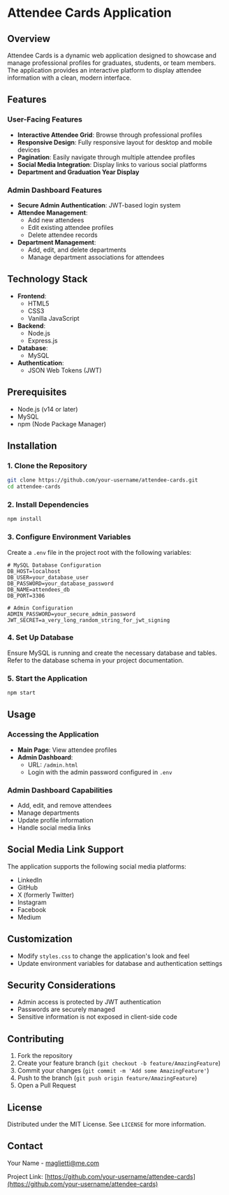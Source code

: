 # Attendee Cards Application

## Overview
Attendee Cards is a dynamic web application designed to showcase and manage professional profiles for graduates, students, or team members. The application provides an interactive platform to display attendee information with a clean, modern interface.

## Features

### User-Facing Features
- **Interactive Attendee Grid**: Browse through professional profiles
- **Responsive Design**: Fully responsive layout for desktop and mobile devices
- **Pagination**: Easily navigate through multiple attendee profiles
- **Social Media Integration**: Display links to various social platforms
- **Department and Graduation Year Display**

### Admin Dashboard Features
- **Secure Admin Authentication**: JWT-based login system
- **Attendee Management**:
  - Add new attendees
  - Edit existing attendee profiles
  - Delete attendee records
- **Department Management**:
  - Add, edit, and delete departments
  - Manage department associations for attendees

## Technology Stack
- **Frontend**: 
  - HTML5
  - CSS3
  - Vanilla JavaScript
- **Backend**: 
  - Node.js
  - Express.js
- **Database**: 
  - MySQL
- **Authentication**: 
  - JSON Web Tokens (JWT)

## Prerequisites
- Node.js (v14 or later)
- MySQL
- npm (Node Package Manager)

## Installation

### 1. Clone the Repository
```bash
git clone https://github.com/your-username/attendee-cards.git
cd attendee-cards
```

### 2. Install Dependencies
```bash
npm install
```

### 3. Configure Environment Variables
Create a `.env` file in the project root with the following variables:
```
# MySQL Database Configuration
DB_HOST=localhost
DB_USER=your_database_user
DB_PASSWORD=your_database_password
DB_NAME=attendees_db
DB_PORT=3306

# Admin Configuration
ADMIN_PASSWORD=your_secure_admin_password
JWT_SECRET=a_very_long_random_string_for_jwt_signing
```

### 4. Set Up Database
Ensure MySQL is running and create the necessary database and tables. Refer to the database schema in your project documentation.

### 5. Start the Application
```bash
npm start
```

## Usage

### Accessing the Application
- **Main Page**: View attendee profiles
- **Admin Dashboard**: 
  - URL: `/admin.html`
  - Login with the admin password configured in `.env`

### Admin Dashboard Capabilities
- Add, edit, and remove attendees
- Manage departments
- Update profile information
- Handle social media links

## Social Media Link Support
The application supports the following social media platforms:
- LinkedIn
- GitHub
- X (formerly Twitter)
- Instagram
- Facebook
- Medium

## Customization
- Modify `styles.css` to change the application's look and feel
- Update environment variables for database and authentication settings

## Security Considerations
- Admin access is protected by JWT authentication
- Passwords are securely managed
- Sensitive information is not exposed in client-side code

## Contributing
1. Fork the repository
2. Create your feature branch (`git checkout -b feature/AmazingFeature`)
3. Commit your changes (`git commit -m 'Add some AmazingFeature'`)
4. Push to the branch (`git push origin feature/AmazingFeature`)
5. Open a Pull Request

## License
Distributed under the MIT License. See `LICENSE` for more information.

## Contact
Your Name - maglietti@me.com

Project Link: [https://github.com/your-username/attendee-cards](https://github.com/your-username/attendee-cards)
